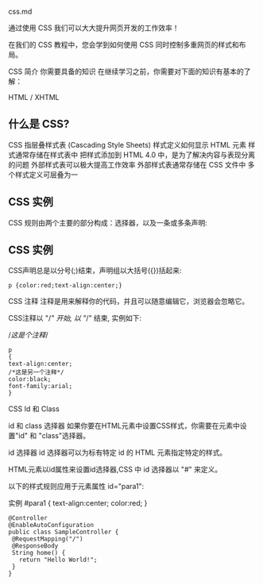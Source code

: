 css.md

通过使用 CSS 我们可以大大提升网页开发的工作效率！

在我们的 CSS 教程中，您会学到如何使用 CSS 同时控制多重网页的样式和布局。

CSS 简介
你需要具备的知识
在继续学习之前，你需要对下面的知识有基本的了解：

HTML / XHTML


## 什么是 CSS?
CSS 指层叠样式表 (Cascading Style Sheets)
样式定义如何显示 HTML 元素
样式通常存储在样式表中
把样式添加到 HTML 4.0 中，是为了解决内容与表现分离的问题
外部样式表可以极大提高工作效率
外部样式表通常存储在 CSS 文件中
多个样式定义可层叠为一

## CSS 实例
CSS 规则由两个主要的部分构成：选择器，以及一条或多条声明:

## CSS 实例
CSS声明总是以分号(;)结束，声明组以大括号({})括起来:

```
p {color:red;text-align:center;}
```

CSS 注释
注释是用来解释你的代码，并且可以随意编辑它，浏览器会忽略它。

CSS注释以 "/*" 开始, 以 "*/" 结束, 实例如下:

/*这是个注释*/
```
p
{
text-align:center;
/*这是另一个注释*/
color:black;
font-family:arial;
}
```

CSS Id 和 Class

id 和 class 选择器
如果你要在HTML元素中设置CSS样式，你需要在元素中设置"id" 和 "class"选择器。

id 选择器
id 选择器可以为标有特定 id 的 HTML 元素指定特定的样式。

HTML元素以id属性来设置id选择器,CSS 中 id 选择器以 "#" 来定义。

以下的样式规则应用于元素属性 id="para1":

实例
#para1
{
    text-align:center;
    color:red;
}

```
@Controller
@EnableAutoConfiguration
public class SampleController {
 @RequestMapping("/")
 @ResponseBody
 String home() {
   return "Hello World!";
 }
}
```
























































